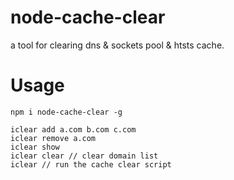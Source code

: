 # node-cache-clear
a tool for clearing dns & sockets pool & htsts cache.

# Usage

~~~
npm i node-cache-clear -g

iclear add a.com b.com c.com
iclear remove a.com 
iclear show
iclear clear // clear domain list
iclear // run the cache clear script
~~~
